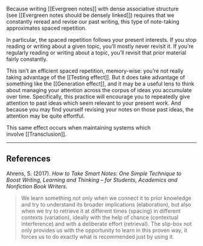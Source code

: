Because writing [[Evergreen notes]] with dense associative structure (see [[Evergreen notes should be densely linked]]) requires that we constantly reread and revise our past writing, this type of note-taking approximates spaced repetition.

In particular, the spaced repetition follows your present interests. If you stop reading or writing about a given topic, you’ll mostly never revisit it. If you’re regularly reading or writing about a topic, you’ll revisit that prior material fairly constantly.

This isn’t an efficient spaced repetition, memory-wise: you’re not really taking advantage of the [[Testing effect]]. But it does take advantage of something like the [[Generation effect]], and it may be a useful lens to think about managing your attention across the corpus of ideas you accumulate over time. Specifically, this practice will encourage you to repeatedly give attention to past ideas which seem relevant to your present work. And because you may find yourself revising your notes on those past ideas, the attention may be quite effortful.

This same effect occurs when maintaining systems which involve [[Transclusion]].

---

## References

Ahrens, S. (2017). _How to Take Smart Notes: One Simple Technique to Boost Writing, Learning and Thinking – for Students, Academics and Nonfiction Book Writers_.

> We learn something not only when we connect it to prior knowledge and try to understand its broader implications (elaboration), but also when we try to retrieve it at different times (spacing) in different contexts (variation), ideally with the help of chance (contextual interference) and with a deliberate effort (retrieval). The slip-box not only provides us with the opportunity to learn in this proven way, it forces us to do exactly what is recommended just by using it.